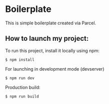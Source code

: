 # Boilerplate

This is simple boilerplate created via Parcel.

## How to launch my project:

To run this project, install it locally using npm:

```
$ npm install
```

For launching in development mode (devserver)

```
$ npm run dev
```

Production build:

```
$ npm run build
```
